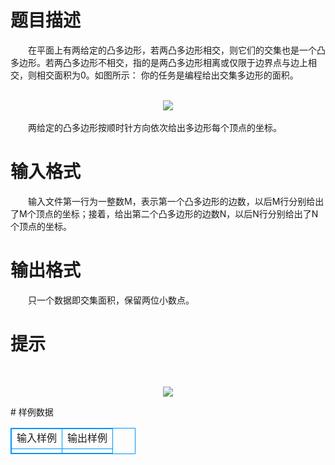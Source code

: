 # 

 
 # 题目描述 
<p>
　　在平面上有两给定的凸多边形，若两凸多边形相交，则它们的交集也是一个凸多边形。若两凸多边形不相交，指的是两凸多边形相离或仅限于边界点与边上相交，则相交面积为0。如图所示： 你的任务是编程给出交集多边形的面积。<br><br><center><img src="/source/joyoi/tyvj-3129/img/aHR0cDovL3d3dy5qb3lvaS5jbi9wcm9ibGVtL3R5dmotMzEyOS9wcm9ibGVtc19pbWFnZXMvMTQxMy8xLmJtcA==.bmp"></img></center><br>　　两给定的凸多边形按顺时针方向依次给出多边形每个顶点的坐标。<br></p> 

 
 # 输入格式 
<p>
　　输入文件第一行为一整数M，表示第一个凸多边形的边数，以后M行分别给出了M个顶点的坐标；接着，给出第二个凸多边形的边数N，以后N行分别给出了N个顶点的坐标。</p> 

 
 # 输出格式 
<p>
　　只一个数据即交集面积，保留两位小数点。</p> 

 
 # 提示 
<p>
<br><center><img src="/source/joyoi/tyvj-3129/img/aHR0cDovL3d3dy5qb3lvaS5jbi9wcm9ibGVtL3R5dmotMzEyOS9wcm9ibGVtc19pbWFnZXMvMTQxMy8yLmJtcA==.bmp"></img></center></p> 
# 样例数据
<style>
        table,table tr th, table tr td { border:1px solid #0094ff; }
        table { width: 200px; min-height: 25px; line-height: 25px; text-align: center; border-collapse: collapse;}   
    </style>
<table>
	<tr>
		<td>输入样例</td>
		<td>输出样例</td>
	</tr>
<tr><td></td><td></td></tr></table>
